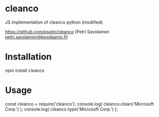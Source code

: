 # cleanco
JS implementation of cleanco python (modified)

https://github.com/psolin/cleanco (Petri Savolainen petri.savolainen@koodaamo.fi)

# Installation
npm install cleanco

# Usage
const cleanco = require('cleanco');
console.log( cleanco.clean('Microsoft Corp.') );
console.log( cleanco.type('Microsoft Corp.') );